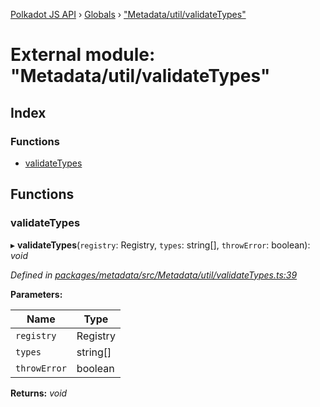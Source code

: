 [Polkadot JS API](../README.md) › [Globals](../globals.md) › ["Metadata/util/validateTypes"](_metadata_util_validatetypes_.md)

# External module: "Metadata/util/validateTypes"

## Index

### Functions

* [validateTypes](_metadata_util_validatetypes_.md#validatetypes)

## Functions

###  validateTypes

▸ **validateTypes**(`registry`: Registry, `types`: string[], `throwError`: boolean): *void*

*Defined in [packages/metadata/src/Metadata/util/validateTypes.ts:39](https://github.com/polkadot-js/api/blob/8a5a86e8b/packages/metadata/src/Metadata/util/validateTypes.ts#L39)*

**Parameters:**

Name | Type |
------ | ------ |
`registry` | Registry |
`types` | string[] |
`throwError` | boolean |

**Returns:** *void*
